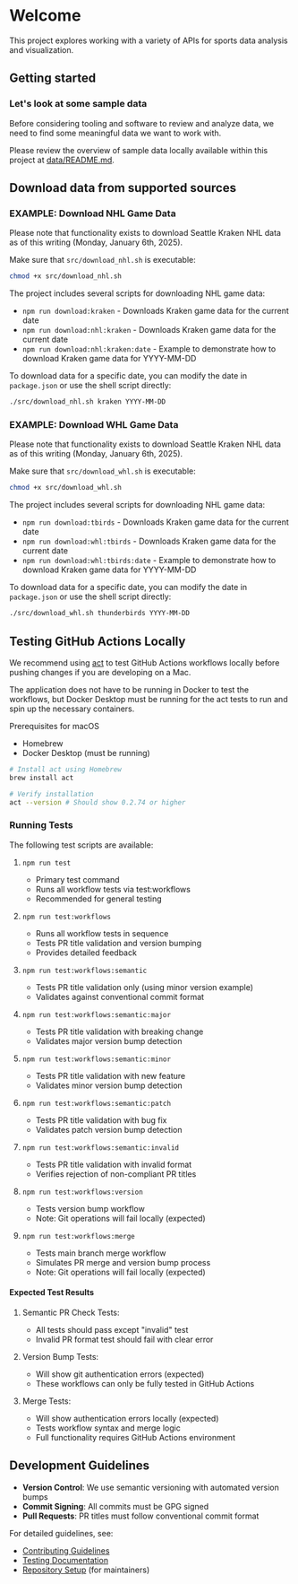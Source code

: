 # Welcome

This project explores working with a variety of APIs for sports data analysis and visualization.

## Getting started

### Let's look at some sample data

Before considering tooling and software to review and analyze data, we need to find some meaningful data we want to work with.

Please review the overview of sample data locally available within this project at [data/README.md](data/README.md).

## Download data from supported sources

### EXAMPLE: Download NHL Game Data

Please note that functionality exists to download Seattle Kraken NHL data as of this writing (Monday, January 6th, 2025).

Make sure that `src/download_nhl.sh` is executable:

```bash
chmod +x src/download_nhl.sh
```

The project includes several scripts for downloading NHL game data:

- `npm run download:kraken` - Downloads Kraken game data for the current date
- `npm run download:nhl:kraken` - Downloads Kraken game data for the current date
- `npm run download:nhl:kraken:date` - Example to demonstrate how to download Kraken game data for YYYY-MM-DD

To download data for a specific date, you can modify the date in `package.json` or use the shell script directly:

```bash
./src/download_nhl.sh kraken YYYY-MM-DD
```

### EXAMPLE: Download WHL Game Data

Please note that functionality exists to download Seattle Kraken NHL data as of this writing (Monday, January 6th, 2025).

Make sure that `src/download_whl.sh` is executable:

```bash
chmod +x src/download_whl.sh
```

The project includes several scripts for downloading NHL game data:

- `npm run download:tbirds` - Downloads Kraken game data for the current date
- `npm run download:whl:tbirds` - Downloads Kraken game data for the current date
- `npm run download:whl:tbirds:date` - Example to demonstrate how to download Kraken game data for YYYY-MM-DD

To download data for a specific date, you can modify the date in `package.json` or use the shell script directly:

```bash
./src/download_whl.sh thunderbirds YYYY-MM-DD
```

## Testing GitHub Actions Locally

We recommend using [act](https://github.com/nektos/act) to test GitHub Actions workflows locally before pushing changes if you are developing on a Mac.

The application does not have to be running in Docker to test the workflows, but Docker Desktop must be running for the act tests to run and spin up the necessary containers.

Prerequisites for macOS

- Homebrew
- Docker Desktop (must be running)

```sh
# Install act using Homebrew
brew install act

# Verify installation
act --version # Should show 0.2.74 or higher

```

### Running Tests

The following test scripts are available:

1. `npm run test`
   - Primary test command
   - Runs all workflow tests via test:workflows
   - Recommended for general testing

2. `npm run test:workflows`
   - Runs all workflow tests in sequence
   - Tests PR title validation and version bumping
   - Provides detailed feedback

3. `npm run test:workflows:semantic`
   - Tests PR title validation only (using minor version example)
   - Validates against conventional commit format

4. `npm run test:workflows:semantic:major`
   - Tests PR title validation with breaking change
   - Validates major version bump detection

5. `npm run test:workflows:semantic:minor`
   - Tests PR title validation with new feature
   - Validates minor version bump detection

6. `npm run test:workflows:semantic:patch`
   - Tests PR title validation with bug fix
   - Validates patch version bump detection

7. `npm run test:workflows:semantic:invalid`
   - Tests PR title validation with invalid format
   - Verifies rejection of non-compliant PR titles

8. `npm run test:workflows:version`
   - Tests version bump workflow
   - Note: Git operations will fail locally (expected)

9. `npm run test:workflows:merge`
   - Tests main branch merge workflow
   - Simulates PR merge and version bump process
   - Note: Git operations will fail locally (expected)

#### Expected Test Results

1. Semantic PR Check Tests:
   - All tests should pass except "invalid" test
   - Invalid PR format test should fail with clear error

2. Version Bump Tests:
   - Will show git authentication errors (expected)
   - These workflows can only be fully tested in GitHub Actions

3. Merge Tests:
   - Will show authentication errors locally (expected)
   - Tests workflow syntax and merge logic
   - Full functionality requires GitHub Actions environment

## Development Guidelines

- **Version Control**: We use semantic versioning with automated version bumps
- **Commit Signing**: All commits must be GPG signed
- **Pull Requests**: PR titles must follow conventional commit format

For detailed guidelines, see:

- [Contributing Guidelines](./CONTRIBUTING.md)
- [Testing Documentation](./.github/docs/TESTING.md)
- [Repository Setup](./.github/docs/SETUP.md) (for maintainers)
